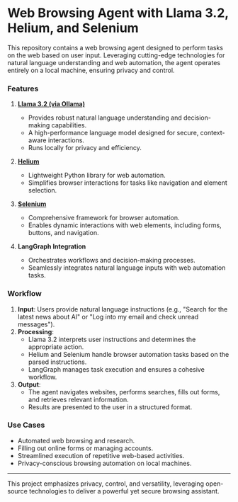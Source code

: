 # Web Browsing Agent with Llama 3.2, Helium, and Selenium

This repository contains a web browsing agent designed to perform tasks on the web based on user input. Leveraging cutting-edge technologies for natural language understanding and web automation, the agent operates entirely on a local machine, ensuring privacy and control.

### Features

1. **[Llama 3.2 (via Ollama)](https://ollama.com/library/llama3.2)**
   - Provides robust natural language understanding and decision-making capabilities.
   - A high-performance language model designed for secure, context-aware interactions.
   - Runs locally for privacy and efficiency.

2. **[Helium](https://github.com/mherrmann/helium)**
   - Lightweight Python library for web automation.
   - Simplifies browser interactions for tasks like navigation and element selection.

3. **[Selenium](https://selenium-python.readthedocs.io/)**
   - Comprehensive framework for browser automation.
   - Enables dynamic interactions with web elements, including forms, buttons, and navigation.

4. **LangGraph Integration**
   - Orchestrates workflows and decision-making processes.
   - Seamlessly integrates natural language inputs with web automation tasks.

### Workflow
1. **Input**: Users provide natural language instructions (e.g., "Search for the latest news about AI" or "Log into my email and check unread messages").
2. **Processing**:  
   - Llama 3.2 interprets user instructions and determines the appropriate action.
   - Helium and Selenium handle browser automation tasks based on the parsed instructions.
   - LangGraph manages task execution and ensures a cohesive workflow.
3. **Output**:  
   - The agent navigates websites, performs searches, fills out forms, and retrieves relevant information.
   - Results are presented to the user in a structured format.

### Use Cases
- Automated web browsing and research.
- Filling out online forms or managing accounts.
- Streamlined execution of repetitive web-based activities.
- Privacy-conscious browsing automation on local machines.

---

This project emphasizes privacy, control, and versatility, leveraging open-source technologies to deliver a powerful yet secure browsing assistant.

